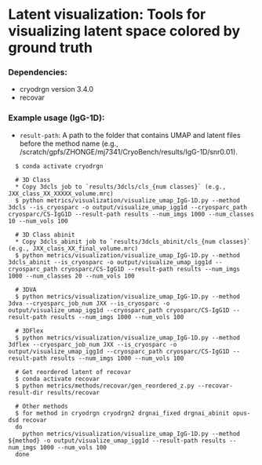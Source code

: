 # Latent visualization: Tools for visualizing latent space colored by ground truth
### Dependencies:
* cryodrgn version 3.4.0
* recovar

### Example usage (IgG-1D):
* `result-path`: A path to the folder that contains UMAP and latent files before the method name (e.g., /scratch/gpfs/ZHONGE/mj7341/CryoBench/results/IgG-1D/snr0.01).
```
  $ conda activate cryodrgn

  # 3D Class
  * Copy 3dcls job to `results/3dcls/cls_{num classes}` (e.g., JXX_class_XX_XXXXX_volume.mrc)
  $ python metrics/visualization/visualize_umap_IgG-1D.py --method 3dcls --is_cryosparc -o output/visualize_umap_igg1d --cryosparc_path cryosparc/CS-IgG1D --result-path results --num_imgs 1000 --num_classes 10 --num_vols 100

  # 3D Class abinit
  * Copy 3dcls_abinit job to `results/3dcls_abinit/cls_{num classes}` (e.g., JXX_class_XX_final_volume.mrc)
  $ python metrics/visualization/visualize_umap_IgG-1D.py --method 3dcls_abinit --is_cryosparc -o output/visualize_umap_igg1d --cryosparc_path cryosparc/CS-IgG1D --result-path results --num_imgs 1000 --num_classes 20 --num_vols 100

  # 3DVA
  $ python metrics/visualization/visualize_umap_IgG-1D.py --method 3dva --cryosparc_job_num JXX --is_cryosparc -o output/visualize_umap_igg1d --cryosparc_path cryosparc/CS-IgG1D --result-path results --num_imgs 1000 --num_vols 100

  # 3DFlex
  $ python metrics/visualization/visualize_umap_IgG-1D.py --method 3dflex --cryosparc_job_num JXX --is_cryosparc -o output/visualize_umap_igg1d --cryosparc_path cryosparc/CS-IgG1D --result-path results --num_imgs 1000 --num_vols 100

  # Get reordered latent of recovar
  $ conda activate recovar
  $ python metrics/methods/recovar/gen_reordered_z.py --recovar-result-dir results/recovar

  # Other methods
  $ for method in cryodrgn cryodrgn2 drgnai_fixed drgnai_abinit opus-dsd recovar
  do
    python metrics/visualization/visualize_umap_IgG-1D.py --method ${method} -o output/visualize_umap_igg1d --result-path results --num_imgs 1000 --num_vols 100
  done
```
